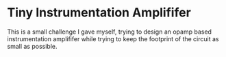 # Tiny Instrumentation Amplififer

This is a small challenge I gave myself, trying to design an opamp based instrumentation amplififer while trying to keep the footprint of the circuit as small as possible.
